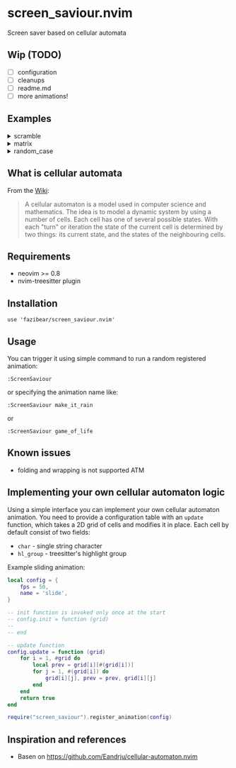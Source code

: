 # screen_saviour.nvim

Screen saver based on cellular automata

## Wip (TODO)
- [ ] configuration
- [ ] cleanups
- [ ] readme.md
- [ ] more animations!

## Examples

<details>
<summary>scramble</summary>
[![asciicast](https://asciinema.org/a/628917.svg)](https://asciinema.org/a/628917)
</details>

<details>
<summary>matrix</summary>
[![asciicast](https://asciinema.org/a/628916.svg)](https://asciinema.org/a/628916)
</details>

<details>
<summary>random_case</summary>
[![asciicast](https://asciinema.org/a/628918.svg)](https://asciinema.org/a/628918)
</details>

## What is cellular automata
From the [Wiki](https://en.wikipedia.org/wiki/Cellular_automaton):

> A cellular automaton is a model used in computer science and mathematics. The idea is to model a dynamic system by using a number of cells. 
> Each cell has one of several possible states. With each "turn" or iteration the state of the current cell is determined by two things: 
> its current state, and the states of the neighbouring cells.

## Requirements
- neovim >= 0.8
- nvim-treesitter plugin

## Installation
```
use 'fazibear/screen_saviour.nvim' 
```

## Usage
You can trigger it using simple command to run a random registered animation:
``` 
:ScreenSaviour
```
or specifying the animation name like:
```
:ScreenSaviour make_it_rain
```
or
```
:ScreenSaviour game_of_life
```

## Known issues
- folding and wrapping is not supported ATM

## Implementing your own cellular automaton logic
Using a simple interface you can implement your own cellular automaton animation. You need to provide a configuration table with an `update` function, which takes a 2D grid of cells and modifies it in place. Each cell by default consist of two fields: 
- `char` - single string character
- `hl_group` - treesitter's highlight group

Example sliding animation:
```lua
local config = {
    fps = 50,
    name = 'slide',
}

-- init function is invoked only once at the start
-- config.init = function (grid)
--
-- end

-- update function
config.update = function (grid)
    for i = 1, #grid do
        local prev = grid[i][#(grid[i])]
        for j = 1, #(grid[i]) do
            grid[i][j], prev = prev, grid[i][j]
        end
    end
    return true
end

require("screen_saviour").register_animation(config)
```

## Inspiration and references
- Basen on https://github.com/Eandrju/cellular-automaton.nvim



